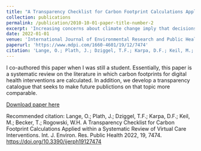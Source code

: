 ```yaml
---
title: "A Transparency Checklist for Carbon Footprint Calculations Applied within a Systematic Review of Virtual Care Interventions"
collection: publications
permalink: /publication/2010-10-01-paper-title-number-2
excerpt: 'Increasing concerns about climate change imply that decisions on the digitization of healthcare should consider evidence about its carbon footprint (CF). This study aims to develop a transparency catalogue for reporting CF calculations, to compare results, and to assess the transparency (reporting quality) of the current evidence of virtual care (VC) intervention. We developed a checklist of transparency criteria based on the consolidation of three established standards/norms for CF calculation. We conducted a systematic review of primary studies written in English or German on the CF of VC interventions to check applicability. Based on our checklist, we extracted methodological information. We compared the results and calculated a transparency score. The checklist comprises 22 items in the aim, scope, data and analysis categories. Twenty-three studies out of 1466 records were included, mostly addressing telemedicine. The mean transparency score was 38% (minimum 14%, maximum 68%). On average, 148 kg carbon dioxide equivalents per patient were saved. Digitization may have co-benefits, improving care and reducing the healthcare CF. However, the evidence for this is weak, and CF reports are heterogeneous. Our transparency checklist may serve as a reference for developing a standard to assess the CF of virtual and other healthcare and public health services.'
date: 2022-01-01
venue: 'International Journal of Environmental Research and Public Health'
paperurl: 'https://www.mdpi.com/1660-4601/19/12/7474'
citation: 'Lange, O.; Plath, J.; Dziggel, T.F.; Karpa, D.F.; Keil, M.; Becker, T.; Rogowski, W.H. A Transparency Checklist for Carbon Footprint Calculations Applied within a Systematic Review of Virtual Care Interventions. Int. J. Environ. Res. Public Health 2022, 19, 7474. https://doi.org/10.3390/ijerph19127474 '
---
```

I co-authored this paper when I was still a student. Essentially, this paper is a systematic review on the literature in which carbon footprints for digital health interventions are calculated. In addition, we develop a transparency catalogue that seeks to make future publictions on that topic more comparable. 

[Download paper here](http://dkarpa.github.io/files/ijerph-19-07474.pdf)

Recommended citation: Lange, O.; Plath, J.; Dziggel, T.F.; Karpa, D.F.; Keil, M.; Becker, T.; Rogowski, W.H. A Transparency Checklist for Carbon Footprint Calculations Applied within a Systematic Review of Virtual Care Interventions. Int. J. Environ. Res. Public Health 2022, 19, 7474. https://doi.org/10.3390/ijerph19127474 